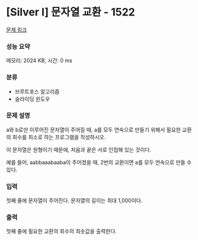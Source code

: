 # [Silver Ⅰ] 문자열 교환 - 1522

[문제 링크](https://www.acmicpc.net/problem/1522) 

### 성능 요약

메모리: 2024 KB, 시간: 0 ms

### 분류

* 브루트포스 알고리즘
* 슬라이딩 윈도우

### 문제 설명

a와 b로만 이루어진 문자열이 주어질 때,  a를 모두 연속으로 만들기 위해서 필요한 교환의 회수를 최소로 하는 프로그램을 작성하시오.

이 문자열은 원형이기 때문에, 처음과 끝은 서로 인접해 있는 것이다.

예를 들어,  aabbaaabaaba이 주어졌을 때, 2번의 교환이면 a를 모두 연속으로 만들 수 있다.


### 입력 

첫째 줄에 문자열이 주어진다. 문자열의 길이는 최대 1,000이다.

### 출력 

첫째 줄에 필요한 교환의 회수의 최솟값을 출력한다.